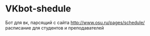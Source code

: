 # VKbot-shedule
Бот для вк, парсящий с сайта http://www.osu.ru/pages/schedule/ расписание для студентов и преподавателей
